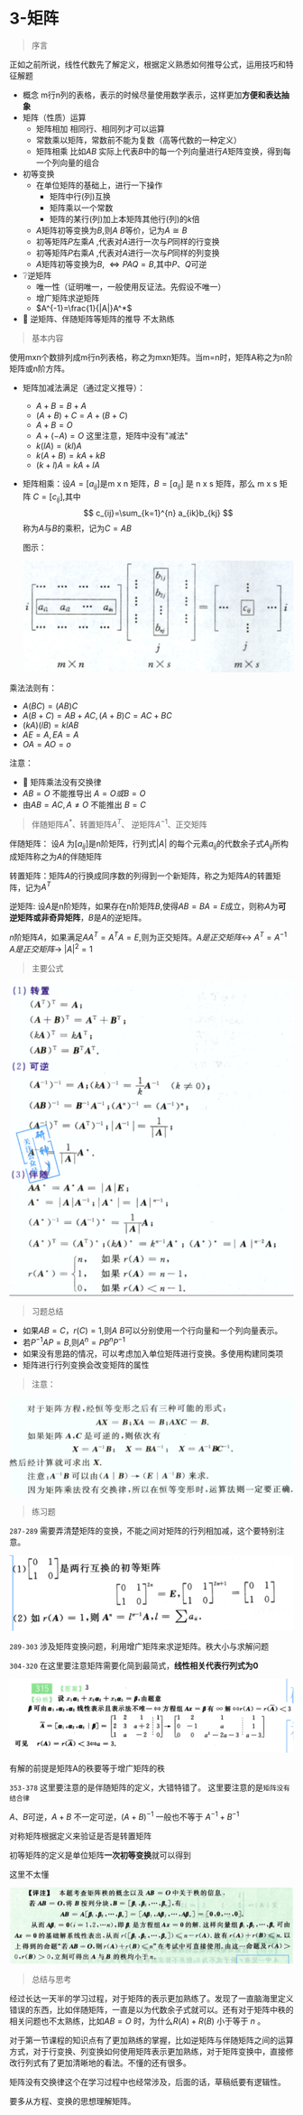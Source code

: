 # 3-矩阵

> 序言

正如之前所说，线性代数先了解定义，根据定义熟悉如何推导公式，运用技巧和特征解题

- 概念  m行n列的表格，表示的时候尽量使用数学表示，这样更加**方便和表达抽象**
- 矩阵（性质）运算
  - 矩阵相加 相同行、相同列才可以运算
  - 常数乘以矩阵，常数前不能为复数（高等代数的一种定义）
  - 矩阵相乘  比如$AB$ 实际上代表$B$中的每一个列向量进行$A$矩阵变换，得到每一个列向量的组合
- 初等变换
  - 在单位矩阵的基础上，进行一下操作
    - 矩阵中行(列)互换
    - 矩阵乘以一个常数
    - 矩阵的某行(列)加上本矩阵其他行(列)的$k$倍
  - $A$矩阵初等变换为$B$,则$A$  $B$等价，记为$A \cong B$
  - 初等矩阵$P$左乘$A$ ,代表对$A$进行一次与$P$同样的行变换
  - 初等矩阵$P$右乘$A$ ,代表对$A$进行一次与$P$同样的列变换
  - $A$矩阵初等变换为$B$,  $\Longleftrightarrow PAQ=B$,其中$P、Q$可逆
- :grey_question:逆矩阵
  - 唯一性（证明唯一，一般使用反证法。先假设不唯一）
  - 增广矩阵求逆矩阵
  - $A^{-1}=\frac{1}{|A|}A^*$
- :pray: 逆矩阵、伴随矩阵等矩阵的推导  不太熟练



> 基本内容

使用mxn个数排列成m行n列表格，称之为mxn矩阵。当m=n时，矩阵A称之为n阶矩阵或n阶方阵。

- 矩阵加减法满足（通过定义推导）：
  - $A+B=B+A$
  - $(A+B)+C=A+(B+C)$
  - $A+B=O$
  - $A +(-A) = O$ 这里注意，矩阵中没有"减法"
  - $k(lA) =(kl)A$
  - $k(A+B) =kA+kB$
  - $(k+l)A = kA + lA$

- 矩阵相乘：设$A=[a_{ij}]$是m x n 矩阵，$B=[a_{ij}]$ 是 n x s 矩阵，那么 m x s 矩阵 $C=[c_{ij}]$,其中
  $$
  c_{ij}=\sum_{k=1}^{n} a_{ik}b_{kj}
  $$
  称为$A$与$B$的乘积，记为$C=AB$

  图示：

  ![image-20211014093128510](3-矩阵.assets/image-20211014093128510.png)

乘法法则有：

- $A(BC)=(AB)C$
- $A(B+C)=AB+AC,(A+B)C=AC+BC$
- $(kA)(lB)=klAB$
- $AE=A,EA=A$
- $OA=AO =o$

注意：

- :nail_care: 矩阵乘法没有交换律
- $AB=O$ 不能推导出 $A=O 或 B=O$
- 由$AB=AC,A\neq O$ 不能推出 $B=C$



> 伴随矩阵$A^*$、转置矩阵$A^T$、 逆矩阵$A^{-1}$、正交矩阵

伴随矩阵： 设$A$ 为$[a_{ij}]$是n阶矩阵，行列式$|A|$ 的每个元素$a_{ij}$的代数余子式$A_{ij}$所构成矩阵称之为$A$的伴随矩阵

转置矩阵：矩阵$A$的行换成同序数的列得到一个新矩阵，称之为矩阵$A$的转置矩阵，记为$A^T$

逆矩阵:  设$A$是n阶矩阵，如果存在n阶矩阵$B$,使得$AB=BA=E$成立，则称$A$为**可逆矩阵或非奇异矩阵**，$B$是$A$的逆矩阵。

$n$阶矩阵$A$，如果满足$AA^T =A^TA=E$,则为正交矩阵。$A是正交矩阵\longleftrightarrow$ $A^T=A^{-1}$  $A是正交矩阵\longrightarrow$ $|A|^2=1$

> 主要公式

![image-20211014094642999](3-矩阵.assets/image-20211014094642999.png)



> 习题总结

- 如果$AB=C$，$r(C)=1$,则$A$ $B$可以分别使用一个行向量和一个列向量表示。
- 若$P^{-1}AP=B$,则$A^n =PB^n P^{-1}$
- 如果没有思路的情况，可以考虑加入单位矩阵进行变换。多使用构建同类项
- 矩阵进行行列变换会改变矩阵的属性



> 注意：

![image-20211014140814044](3-矩阵.assets/image-20211014140814044.png)

> 练习题

`287-289`  需要弄清楚矩阵的变换，不能之间对矩阵的行列相加减，这个要特别注意。

![image-20211014144305281](3-矩阵.assets/image-20211014144305281.png)

`289-303` 涉及矩阵变换问题，利用增广矩阵来求逆矩阵。秩大小与求解问题

`304-320`  在这里要注意矩阵需要化简到最简式，**线性相关代表行列式为0**

![image-20211014220235390](3-矩阵.assets/image-20211014220235390.png)

有解的前提是矩阵A的秩要等于增广矩阵的秩

`353-378` 这里要注意的是伴随矩阵的定义，大错特错了。 这里要注意的是`矩阵没有结合律`

$A、B$可逆，$A+B$ 不一定可逆，$(A+B)^{-1}$ 一般也不等于 $A^{-1} +B^{-1}$

对称矩阵根据定义来验证是否是转置矩阵

初等矩阵的定义是单位矩阵**一次初等变换**就可以得到

这里不太懂

![image-20211015101534844](3-矩阵.assets/image-20211015101534844.png)



> 总结与思考

经过长达一天半的学习过程，对于矩阵的表示更加熟练了。发现了一直脑海里定义错误的东西，比如伴随矩阵，一直是以为代数余子式就可以。还有对于矩阵中秩的相关问题也不太熟练，比如$AB=O$ 时，为什么$R(A)+R(B)$ 小于等于 $n$ 。

对于第一节课程的知识点有了更加熟练的掌握，比如逆矩阵与伴随矩阵之间的运算方式，对于行变换、列变换如何使用矩阵表示更加熟练，对于矩阵变换中，直接修改行列式有了更加清晰地的看法。不懂的还有很多。

矩阵没有交换律这个在学习过程中也经常涉及，后面的话，草稿纸要有逻辑性。



要多从方程、变换的思想理解矩阵。 